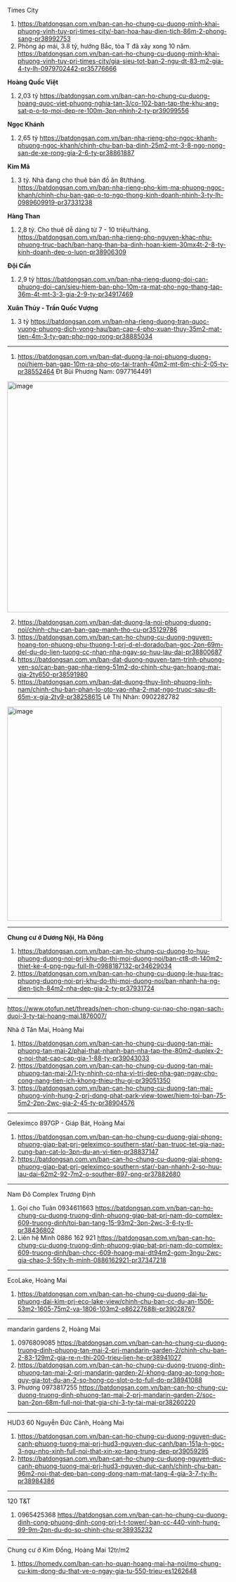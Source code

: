 Times City
1. https://batdongsan.com.vn/ban-can-ho-chung-cu-duong-minh-khai-phuong-vinh-tuy-prj-times-city/-ban-hoa-hau-dien-tich-86m-2-phong-sang-pr38992753
3. Phòng áp mái, 3.8 tỷ, hướng Bắc, tòa T đã xây xong 10 năm. https://batdongsan.com.vn/ban-can-ho-chung-cu-duong-minh-khai-phuong-vinh-tuy-prj-times-city/gia-sieu-tot-ban-2-ngu-dt-83-m2-gia-4-ty-lh-0979702442-pr35776666

 **Hoàng Quốc Việt**
1) 2,03 tỷ https://batdongsan.com.vn/ban-can-ho-chung-cu-duong-hoang-quoc-viet-phuong-nghia-tan-3/co-102-ban-tap-the-khu-ang-sat-p-o-to-moi-dep-re-100m-3pn-nhinh-2-ty-pr39099556

**Ngọc Khánh**
1) 2,65 tỷ https://batdongsan.com.vn/ban-nha-rieng-pho-ngoc-khanh-phuong-ngoc-khanh/chinh-chu-ban-ba-dinh-25m2-mt-3-8-ngo-nong-san-de-xe-rong-gia-2-6-ty-pr38861887

**Kim Mã**
1) 3 tỷ. Nhà đang cho thuê bán đồ ăn 8t/tháng. https://batdongsan.com.vn/ban-nha-rieng-pho-kim-ma-phuong-ngoc-khanh/chinh-chu-ban-gap-o-to-ngo-thong-kinh-doanh-nhinh-3-ty-lh-0989609919-pr37331238

**Hàng Than**
1) 2,8 tỷ. Cho thuê dễ dàng từ 7 - 10 triệu/tháng. https://batdongsan.com.vn/ban-nha-rieng-pho-nguyen-khac-nhu-phuong-truc-bach/ban-hang-than-ba-dinh-hoan-kiem-30mx4t-2-8-ty-kinh-doanh-dep-o-luon-pr38906309

**Đội Cấn**
1) 2,9 tỷ https://batdongsan.com.vn/ban-nha-rieng-duong-doi-can-phuong-doi-can/sieu-hiem-ban-pho-10m-ra-mat-pho-ngo-thang-tap-36m-4t-mt-3-3-gia-2-9-ty-pr34917469

**Xuân Thủy - Trần Quốc Vượng**
1) 3 tỷ https://batdongsan.com.vn/ban-nha-rieng-duong-tran-quoc-vuong-phuong-dich-vong-hau/ban-cap-4-pho-xuan-thuy-35m2-mat-tien-4m-3-ty-gan-pho-ngo-rong-pr38885034
-------------

1. https://batdongsan.com.vn/ban-dat-duong-la-noi-phuong-duong-noi/hiem-ban-gap-10m-ra-pho-oto-tai-tranh-40m2-mt-6m-chi-2-05-ty-pr38552464
Đt Bùi Phương Nam: 0977164491 
<img width="526" alt="image" src="https://github.com/HectorTa1989/BDS_VN/assets/31132150/8d20a604-2708-4e23-8110-69e8a5e7e4a3">

2. https://batdongsan.com.vn/ban-dat-duong-la-noi-phuong-duong-noi/chinh-chu-can-ban-gap-manh-tho-cu-pr35129786
3. https://batdongsan.com.vn/ban-can-ho-chung-cu-duong-nguyen-hoang-ton-phuong-phu-thuong-1-prj-d-el-dorado/ban-goc-2pn-69m-del-du-do-lien-tuong-cc-nhan-nha-ngay-so-huu-lau-dai-pr38800687
4. https://batdongsan.com.vn/ban-dat-duong-nguyen-tam-trinh-phuong-yen-so/can-ban-gap-nha-rieng-51m2-do-chinh-chu-gan-hoang-mai-gia-2ty650-pr38591980
5. https://batdongsan.com.vn/ban-dat-duong-thuy-linh-phuong-linh-nam/chinh-chu-ban-phan-lo-oto-vao-nha-2-mat-ngo-truoc-sau-dt-65m-x-gia-2ty9-pr38258615
Lê Thị Nhàn: 0902282782
<img width="488" alt="image" src="https://github.com/HectorTa1989/BDS_VN/assets/31132150/5f7fd760-f561-4761-a927-f3030f89ec5d">



------------------
**Chung cư ở Dương Nội, Hà Đông**
1. https://batdongsan.com.vn/ban-can-ho-chung-cu-duong-to-huu-phuong-duong-noi-prj-khu-do-thi-moi-duong-noi/ban-ct8-dt-140m2-thiet-ke-4-png-ngu-full-lh-0988187132-pr34629034
2. https://batdongsan.com.vn/ban-can-ho-chung-cu-duong-le-huu-trac-phuong-duong-noi-prj-khu-do-thi-moi-duong-noi/ban-nhanh-ha-ng-dien-tich-84m2-nha-dep-gia-2-ty-pr37931724
------------------
https://www.otofun.net/threads/nen-chon-chung-cu-nao-cho-ngan-sach-duoi-3-ty-tai-hoang-mai.1876007/

Nhà ở Tân Mai, Hoàng Mai
1. https://batdongsan.com.vn/ban-can-ho-chung-cu-duong-tan-mai-phuong-tan-mai-2/phai-that-nhanh-ban-nha-tap-the-80m2-duplex-2-g-noi-that-cao-cap-gia-1-88-ty-pr39043033
2. https://batdongsan.com.vn/ban-can-ho-chung-cu-duong-tan-mai-phuong-tan-mai-2/1-ty-nhinh-co-nha-vi-tri-dep-nha-gan-ngay-cho-cong-nang-tien-ich-khong-thieu-thu-gi-pr39051350
3. https://batdongsan.com.vn/ban-can-ho-chung-cu-duong-tan-mai-phuong-vinh-hung-2-prj-dong-phat-park-view-tower/hiem-toi-ban-75-5m2-2pn-2wc-gia-2-45-ty-pr38904576
-------------------
Geleximco 897GP - Giáp Bát, Hoàng Mai
1. https://batdongsan.com.vn/ban-can-ho-chung-cu-duong-giai-phong-phuong-giap-bat-prj-geleximco-southern-star/-ban-truoc-tet-gia-nao-cung-ban-cat-lo-3pn-du-an-vi-tien-pr38837147
2. https://batdongsan.com.vn/ban-can-ho-chung-cu-duong-giai-phong-phuong-giap-bat-prj-geleximco-southern-star/-ban-nhanh-2-so-huu-lau-dai-62m2-92-7m2-o-souther-897-png-pr37882680
-----------
Nam Đô Complex Trương Định
1. Gọi cho Tuân 0934611663 https://batdongsan.com.vn/ban-can-ho-chung-cu-duong-truong-dinh-phuong-giap-bat-prj-nam-do-complex-609-truong-dinh/toi-ban-tang-15-93m2-3pn-2wc-3-6-ty-tl-pr38436802
2. Liên hệ Minh 0886 162 921 https://batdongsan.com.vn/ban-can-ho-chung-cu-duong-truong-dinh-phuong-giap-bat-prj-nam-do-complex-609-truong-dinh/ban-chcc-609-hoang-mai-dt94m2-gom-3ngu-2wc-gia-chao-3-55ty-lh-minh-0886162921-pr37347218
------
EcoLake, Hoàng Mai
1. https://batdongsan.com.vn/ban-can-ho-chung-cu-duong-dai-tu-phuong-dai-kim-prj-eco-lake-view/chinh-chu-ban-cc-du-an-1506-53m2-1605-75m2-va-1806-103m2-o86227688i-pr39028767
-------
mandarin gardens 2, Hoàng Mai
1. 0976809085 https://batdongsan.com.vn/ban-can-ho-chung-cu-duong-truong-dinh-phuong-tan-mai-2-prj-mandarin-garden-2/chinh-chu-ban-2-83-129m2-gia-re-n-thi-200-trieu-lien-he-pr38941027
2. https://batdongsan.com.vn/ban-can-ho-chung-cu-duong-truong-dinh-phuong-tan-mai-2-prj-mandarin-garden-2/-khong-dang-ao-tong-hop-quy-gia-tot-du-an-2-so-hong-co-slot-o-to-full-do-pr38941088
3. Phương 0973817255 https://batdongsan.com.vn/ban-can-ho-chung-cu-duong-truong-dinh-phuong-tan-mai-2-prj-mandarin-garden-2/soc-ban-2pn-68m-full-noi-that-gia-chi-3-ty-tai-mai-pr38260220
-----------
HUD3 60 Nguyễn Đức Cảnh, Hoàng Mai
1. https://batdongsan.com.vn/ban-can-ho-chung-cu-duong-nguyen-duc-canh-phuong-tuong-mai-prj-hud3-nguyen-duc-canh/ban-151a-h-goc-3-ngu-nho-xinh-full-noi-that-xin-xo-tang-trung-dep-pr39059295
2. https://batdongsan.com.vn/ban-can-ho-chung-cu-duong-nguyen-duc-canh-phuong-tuong-mai-prj-hud3-nguyen-duc-canh/chinh-chu-ban-96m2-noi-that-dep-ban-cong-dong-nam-mat-tang-4-gia-3-7-ty-lh-pr38984386
--------
120 T&T

1. 0965425368 https://batdongsan.com.vn/ban-can-ho-chung-cu-duong-dinh-cong-phuong-dinh-cong-prj-t-t-tower/-ban-cc-440-vinh-hung-99-9m-2pn-du-do-so-chinh-chu-pr38935232
----------
Chung cư ở Kim Đồng, Hoàng Mai 12tr/m2
1. https://homedy.com/ban-can-ho-quan-hoang-mai-ha-noi/mo-chung-cu-kim-dong-du-that-ve-o-ngay-gia-tu-550-trieu-es1262648
